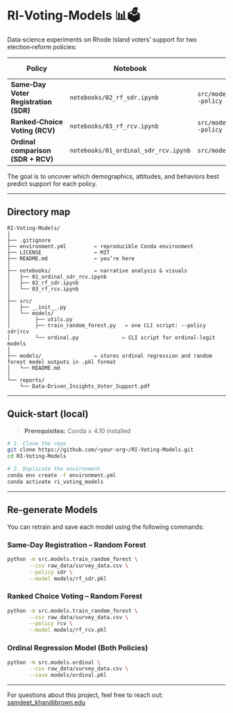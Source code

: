 # RI‑Voting‑Models 📊🗳️

Data‑science experiments on Rhode Island voters’ support for two election‑reform
policies:

| Policy | Notebook | Script | Question ID |
|--------|----------|--------|-------------|
| **Same‑Day Voter Registration (SDR)** | `notebooks/02_rf_sdr.ipynb` | `src/models/train_random_forest.py --policy sdr` | Q19 |
| **Ranked‑Choice Voting (RCV)** | `notebooks/03_rf_rcv.ipynb` | `src/models/train_random_forest.py --policy rcv` | Q20 |
| **Ordinal comparison (SDR + RCV)** | `notebooks/01_ordinal_sdr_rcv.ipynb` | `src/models/ordinal.py` | Q19 + Q20 |

The goal is to uncover which demographics, attitudes, and behaviors best
predict support for each policy.

---

## Directory map

```text
RI‑Voting‑Models/
│
├── .gitignore
├── environment.yml         ← reproducible Conda environment
├── LICENSE                 ← MIT
├── README.md               ← you’re here
│
├── notebooks/              ← narrative analysis & visuals
│   ├── 01_ordinal_sdr_rcv.ipynb
│   ├── 02_rf_sdr.ipynb
│   └── 03_rf_rcv.ipynb
│
├── src/                    
│   ├── __init__.py
│   └── models/
│        ├── utils.py
│        ├── train_random_forest.py   ← one CLI script: --policy sdr|rcv
│        └── ordinal.py              ← CLI script for ordinal‑logit models
│
├── models/                 ← stores ordinal regression and random forest model outputs in .pkl format
│   └── README.md          
│
└── reports/
    └── Data‑Driven_Insights_Voter_Support.pdf
```
---

## Quick-start (local)

> **Prerequisites:** Conda ≥ 4.10 installed

```bash
# 1. Clone the repo
git clone https://github.com/<your-org>/RI-Voting-Models.git
cd RI-Voting-Models

# 2. Duplicate the environment
conda env create -f environment.yml
conda activate ri_voting_models
```
---

## Re-generate Models

You can retrain and save each model using the following commands:

### Same-Day Registration – Random Forest

```bash
python -m src.models.train_random_forest \
       --csv raw_data/survey_data.csv \
       --policy sdr \
       --model models/rf_sdr.pkl
```
### Ranked Choice Voting – Random Forest

```bash
python -m src.models.train_random_forest \
       --csv raw_data/survey_data.csv \
       --policy rcv \
       --model models/rf_rcv.pkl
```
### Ordinal Regression Model (Both Policies)

```bash
python -m src.models.ordinal \
       --csv raw_data/survey_data.csv \
       --save models/ordinal.pkl
```

---

For questions about this project, feel free to reach out: samdeet_khan@brown.edu
